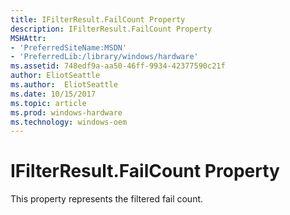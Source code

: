 ```yaml
---
title: IFilterResult.FailCount Property
description: IFilterResult.FailCount Property
MSHAttr:
- 'PreferredSiteName:MSDN'
- 'PreferredLib:/library/windows/hardware'
ms.assetid: 748edf9a-aa50-46ff-9934-42377590c21f
author: EliotSeattle
ms.author:  EliotSeattle
ms.date: 10/15/2017
ms.topic: article
ms.prod: windows-hardware
ms.technology: windows-oem
---
```


# IFilterResult.FailCount Property


This property represents the filtered fail count.

 

 






